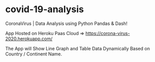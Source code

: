 # covid-19-analysis
CoronaVirus | Data Analysis using Python Pandas &amp; Dash!

App Hosted on Heroku Paas Cloud => https://corona-virus-2020.herokuapp.com/

The App will Show Line Graph and Table Data Dynamically Based on Country / Continent Name.
